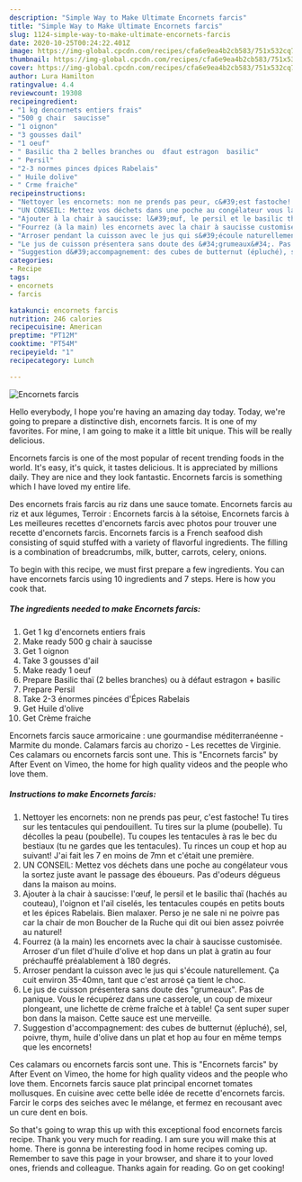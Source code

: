 ```yaml
---
description: "Simple Way to Make Ultimate Encornets farcis"
title: "Simple Way to Make Ultimate Encornets farcis"
slug: 1124-simple-way-to-make-ultimate-encornets-farcis
date: 2020-10-25T00:24:22.401Z
image: https://img-global.cpcdn.com/recipes/cfa6e9ea4b2cb583/751x532cq70/encornets-farcis-photo-principale-de-la-recette.jpg
thumbnail: https://img-global.cpcdn.com/recipes/cfa6e9ea4b2cb583/751x532cq70/encornets-farcis-photo-principale-de-la-recette.jpg
cover: https://img-global.cpcdn.com/recipes/cfa6e9ea4b2cb583/751x532cq70/encornets-farcis-photo-principale-de-la-recette.jpg
author: Lura Hamilton
ratingvalue: 4.4
reviewcount: 19308
recipeingredient:
- "1 kg dencornets entiers frais"
- "500 g chair  saucisse"
- "1 oignon"
- "3 gousses dail"
- "1 oeuf"
- " Basilic tha 2 belles branches ou  dfaut estragon  basilic"
- " Persil"
- "2-3 normes pinces dpices Rabelais"
- " Huile dolive"
- " Crme fraiche"
recipeinstructions:
- "Nettoyer les encornets: non ne prends pas peur, c&#39;est fastoche! Tu tires sur les tentacules qui pendouillent. Tu tires sur la plume (poubelle). Tu décolles la peau (poubelle). Tu coupes les tentacules à ras le bec du bestiaux (tu ne gardes que les tentacules). Tu rinces un coup et hop au suivant! J&#39;ai fait les 7 en moins de 7mn et c&#39;était une première."
- "UN CONSEIL: Mettez vos déchets dans une poche au congélateur vous la sortez juste avant le passage des éboueurs. Pas d&#39;odeurs dégueus dans la maison au moins."
- "Ajouter à la chair à saucisse: l&#39;œuf, le persil et le basilic thaï (hachés au couteau), l&#39;oignon et l&#39;ail ciselés, les tentacules coupés en petits bouts et les épices Rabelais. Bien malaxer. Perso je ne sale ni ne poivre pas car la chair de mon Boucher de la Ruche qui dit oui bien assez poivrée au naturel!"
- "Fourrez (à la main) les encornets avec la chair à saucisse customisée. Arroser d&#39;un filet d&#39;huile d&#39;olive et hop dans un plat à gratin au four préchauffé préalablement à 180 degrés."
- "Arroser pendant la cuisson avec le jus qui s&#39;écoule naturellement. Ça cuit environ 35-40mn, tant que c&#39;est arrosé ça tient le choc."
- "Le jus de cuisson présentera sans doute des &#34;grumeaux&#34;. Pas de panique. Vous le récupérez dans une casserole, un coup de mixeur plongeant, une lichette de crème fraîche et à table! Ça sent super super bon dans la maison. Cette sauce est une merveille."
- "Suggestion d&#39;accompagnement: des cubes de butternut (épluché), sel, poivre, thym, huile d&#39;olive dans un plat et hop au four en même temps que les encornets!"
categories:
- Recipe
tags:
- encornets
- farcis

katakunci: encornets farcis 
nutrition: 246 calories
recipecuisine: American
preptime: "PT12M"
cooktime: "PT54M"
recipeyield: "1"
recipecategory: Lunch

---
```



![Encornets farcis](https://img-global.cpcdn.com/recipes/cfa6e9ea4b2cb583/751x532cq70/encornets-farcis-photo-principale-de-la-recette.jpg)

Hello everybody, I hope you're having an amazing day today. Today, we're going to prepare a distinctive dish, encornets farcis. It is one of my favorites. For mine, I am going to make it a little bit unique. This will be really delicious.

Encornets farcis is one of the most popular of recent trending foods in the world. It's easy, it's quick, it tastes delicious. It is appreciated by millions daily. They are nice and they look fantastic. Encornets farcis is something which I have loved my entire life.

Des encornets frais farcis au riz dans une sauce tomate. Encornets farcis au riz et aux légumes, Terroir : Encornets farcis à la sétoise, Encornets farcis à Les meilleures recettes d&#39;encornets farcis avec photos pour trouver une recette d&#39;encornets farcis. Encornets farcis is a French seafood dish consisting of squid stuffed with a variety of flavorful ingredients. The filling is a combination of breadcrumbs, milk, butter, carrots, celery, onions.


To begin with this recipe, we must first prepare a few ingredients. You can have encornets farcis using 10 ingredients and 7 steps. Here is how you cook that.

<!--inarticleads1-->

##### The ingredients needed to make Encornets farcis:

1. Get 1 kg d&#39;encornets entiers frais
1. Make ready 500 g chair à saucisse
1. Get 1 oignon
1. Take 3 gousses d&#39;ail
1. Make ready 1 oeuf
1. Prepare  Basilic thaï (2 belles branches) ou à défaut estragon + basilic
1. Prepare  Persil
1. Take 2-3 énormes pincées d&#39;Épices Rabelais
1. Get  Huile d&#39;olive
1. Get  Crème fraiche


Encornets farcis sauce armoricaine : une gourmandise méditerranéenne - Marmite du monde. Calamars farcis au chorizo - Les recettes de Virginie. Ces calamars ou encornets farcis sont une. This is &#34;Encornets farcis&#34; by After Event on Vimeo, the home for high quality videos and the people who love them. 

<!--inarticleads2-->

##### Instructions to make Encornets farcis:

1. Nettoyer les encornets: non ne prends pas peur, c&#39;est fastoche! Tu tires sur les tentacules qui pendouillent. Tu tires sur la plume (poubelle). Tu décolles la peau (poubelle). Tu coupes les tentacules à ras le bec du bestiaux (tu ne gardes que les tentacules). Tu rinces un coup et hop au suivant! J&#39;ai fait les 7 en moins de 7mn et c&#39;était une première.
1. UN CONSEIL: Mettez vos déchets dans une poche au congélateur vous la sortez juste avant le passage des éboueurs. Pas d&#39;odeurs dégueus dans la maison au moins.
1. Ajouter à la chair à saucisse: l&#39;œuf, le persil et le basilic thaï (hachés au couteau), l&#39;oignon et l&#39;ail ciselés, les tentacules coupés en petits bouts et les épices Rabelais. Bien malaxer. Perso je ne sale ni ne poivre pas car la chair de mon Boucher de la Ruche qui dit oui bien assez poivrée au naturel!
1. Fourrez (à la main) les encornets avec la chair à saucisse customisée. Arroser d&#39;un filet d&#39;huile d&#39;olive et hop dans un plat à gratin au four préchauffé préalablement à 180 degrés.
1. Arroser pendant la cuisson avec le jus qui s&#39;écoule naturellement. Ça cuit environ 35-40mn, tant que c&#39;est arrosé ça tient le choc.
1. Le jus de cuisson présentera sans doute des &#34;grumeaux&#34;. Pas de panique. Vous le récupérez dans une casserole, un coup de mixeur plongeant, une lichette de crème fraîche et à table! Ça sent super super bon dans la maison. Cette sauce est une merveille.
1. Suggestion d&#39;accompagnement: des cubes de butternut (épluché), sel, poivre, thym, huile d&#39;olive dans un plat et hop au four en même temps que les encornets!


Ces calamars ou encornets farcis sont une. This is &#34;Encornets farcis&#34; by After Event on Vimeo, the home for high quality videos and the people who love them. Encornets farcis sauce plat principal encornet tomates mollusques. En cuisine avec cette belle idée de recette d&#39;encornets farcis. Farcir le corps des seiches avec le mélange, et fermez en recousant avec un cure dent en bois. 

So that's going to wrap this up with this exceptional food encornets farcis recipe. Thank you very much for reading. I am sure you will make this at home. There is gonna be interesting food in home recipes coming up. Remember to save this page in your browser, and share it to your loved ones, friends and colleague. Thanks again for reading. Go on get cooking!
